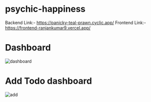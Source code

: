 # psychic-happiness

Backend Link:- https://panicky-teal-prawn.cyclic.app/
Frontend Link:- https://frontend-ranjankumar9.vercel.app/

# Dashboard 
![dashboard](https://github.com/ranjankumar9/psychic-happiness/assets/107936455/351c4bc5-320d-4151-97e9-ce5b07e34062)

# Add Todo dashboard
![add](https://github.com/ranjankumar9/psychic-happiness/assets/107936455/1489fd02-b6e5-4bd7-87c5-59720823ea36)
